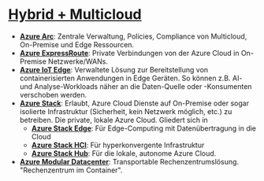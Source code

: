 # [Hybrid + Multicloud]

* **[Azure Arc]**: Zentrale Verwaltung, Policies, Compliance von Multicloud, On-Premise und Edge Ressourcen.
* **[Azure ExpressRoute]**: Private Verbindungen von der Azure Cloud in On-Premise Netzwerke/WANs.
* **[Azure IoT Edge]**: Verwaltete Lösung zur Bereitstellung von containerisierten Anwendungen in Edge Geräten. So können z.B. AI- und Analyse-Workloads näher an die Daten-Quelle oder -Konsumenten verschoben werden.
* **[Azure Stack]**: Erlaubt, Azure Cloud Dienste auf On-Premise oder sogar isolierte Infrastruktur (Sicherheit, kein Netzwerk möglich, etc.) zu betreiben. Die private, lokale Azure Cloud. Gliedert sich in
  * **[Azure Stack Edge]**: Für Edge-Computing mit Datenübertragung in die Cloud
  * **[Azure Stack HCI]**: Für hyperkonvergente Infrastruktur
  * **[Azure Stack Hub]**: Für die lokale, autonome Azure Cloud.
* **[Azure Modular Datacenter]**: Transportable Rechenzentrumslösung. "Rechenzentrum im Container".

[Hybrid + Multicloud]: https://azure.microsoft.com/de-de/services/#hybrid-multicloud
[Azure Arc]: https://azure.microsoft.com/de-de/services/azure-arc/
[Azure ExpressRoute]: https://azure.microsoft.com/de-de/services/expressroute/
[Azure IoT Edge]: https://azure.microsoft.com/de-de/services/iot-edge/
[Azure Stack]: https://azure.microsoft.com/de-de/overview/azure-stack/
[Azure Stack Edge]: https://azure.microsoft.com/de-de/products/azure-stack/edge/
[Azure Stack HCI]: https://azure.microsoft.com/de-de/products/azure-stack/hci/
[Azure Stack Hub]: https://azure.microsoft.com/de-de/products/azure-stack/hub/
[Azure Modular Datacenter]: https://azure.microsoft.com/de-de/products/azure-modular-datacenter/
